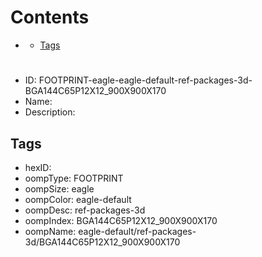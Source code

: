 



Contents
========

* [](#)
	* [Tags](#tags)

# 

- ID: FOOTPRINT-eagle-eagle-default-ref-packages-3d-BGA144C65P12X12_900X900X170
- Name: 
- Description: 

## Tags

- hexID: 
- oompType: FOOTPRINT
- oompSize: eagle
- oompColor: eagle-default
- oompDesc: ref-packages-3d
- oompIndex: BGA144C65P12X12_900X900X170
- oompName: eagle-default/ref-packages-3d/BGA144C65P12X12_900X900X170
